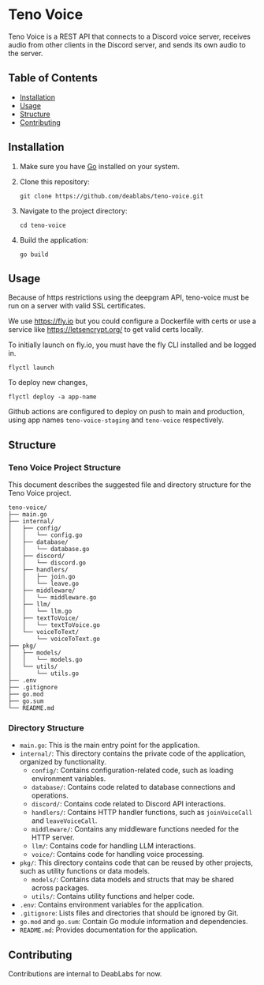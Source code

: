# Teno Voice

Teno Voice is a REST API that connects to a Discord voice server, receives audio from other clients in the Discord server, and sends its own audio to the server.

## Table of Contents

- [Installation](#installation)
- [Usage](#usage)
- [Structure](#structure)
- [Contributing](#contributing)

## Installation

1. Make sure you have [Go](https://golang.org/dl/) installed on your system.
2. Clone this repository:

   ```
   git clone https://github.com/deablabs/teno-voice.git
   ```

3. Navigate to the project directory:

   ```
   cd teno-voice
   ```

4. Build the application:

   ```
   go build
   ```

## Usage

Because of https restrictions using the deepgram API, teno-voice must be run on a server with valid SSL certificates.

We use <https://fly.io> but you could configure a Dockerfile with certs or use a service like <https://letsencrypt.org/> to get valid certs locally.

To initially launch on fly.io, you must have the fly CLI installed and be logged in.

`flyctl launch`

To deploy new changes,

`flyctl deploy -a app-name`

Github actions are configured to deploy on push to main and production, using app names `teno-voice-staging` and `teno-voice` respectively.

## Structure

### Teno Voice Project Structure

This document describes the suggested file and directory structure for the Teno Voice project.

```
teno-voice/
├── main.go
├── internal/
│   ├── config/
│   │   └── config.go
│   ├── database/
│   │   └── database.go
│   ├── discord/
│   │   └── discord.go
│   ├── handlers/
│   │   ├── join.go
│   │   └── leave.go
│   ├── middleware/
│   │   └── middleware.go
│   ├── llm/
│   │   └── llm.go
│   ├── textToVoice/
│   │   └── textToVoice.go
│   └── voiceToText/
│       └── voiceToText.go
├── pkg/
│   ├── models/
│   │   └── models.go
│   └── utils/
│       └── utils.go
├── .env
├── .gitignore
├── go.mod
├── go.sum
└── README.md
```

### Directory Structure

- `main.go`: This is the main entry point for the application.
- `internal/`: This directory contains the private code of the application, organized by functionality.
  - `config/`: Contains configuration-related code, such as loading environment variables.
  - `database/`: Contains code related to database connections and operations.
  - `discord/`: Contains code related to Discord API interactions.
  - `handlers/`: Contains HTTP handler functions, such as `joinVoiceCall` and `leaveVoiceCall`.
  - `middleware/`: Contains any middleware functions needed for the HTTP server.
  - `llm/`: Contains code for handling LLM interactions.
  - `voice/`: Contains code for handling voice processing.
- `pkg/`: This directory contains code that can be reused by other projects, such as utility functions or data models.
  - `models/`: Contains data models and structs that may be shared across packages.
  - `utils/`: Contains utility functions and helper code.
- `.env`: Contains environment variables for the application.
- `.gitignore`: Lists files and directories that should be ignored by Git.
- `go.mod` and `go.sum`: Contain Go module information and dependencies.
- `README.md`: Provides documentation for the application.

## Contributing

Contributions are internal to DeabLabs for now.
